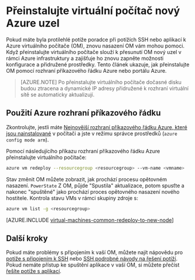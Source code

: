 <properties 
    pageTitle="Přeinstalujte Linux virtuálních počítačích | Microsoft Azure" 
    description="Popisuje, jak přeinstalujte Linux virtuálních počítačích zmírnit problémy s připojením SSH." 
    services="virtual-machines-linux" 
    documentationCenter="virtual-machines" 
    authors="iainfoulds" 
    manager="timlt"
    tags="azure-resource-manager,top-support-issue" 
/>
    

<tags 
    ms.service="virtual-machines-linux" 
    ms.devlang="na" 
    ms.topic="support-article" 
    ms.tgt_pltfrm="vm-linux"
    ms.workload="infrastructure" 
    ms.date="09/19/2016" 
    ms.author="iainfou" 
/>

# <a name="redeploy-virtual-machine-to-new-azure-node"></a>Přeinstalujte virtuální počítač nový Azure uzel

Pokud máte byla protilehlé potíže poradce při potížích SSH nebo aplikací k Azure virtuálního počítače (OM), znovu nasazení OM vám mohou pomoci. Když přeinstalujte virtuálního počítače slouží k přesunutí OM nový uzel v rámci Azure infrastruktury a zajišťuje ho znovu zapněte možnosti konfigurace a přidružené prostředky. Tento článek ukazuje, jak přeinstalujte OM pomocí rozhraní příkazového řádku Azure nebo portálu Azure.

> [AZURE.NOTE] Po přeinstalujte virtuálního počítače dočasné disku budou ztracena a dynamické IP adresy přidružené k rozhraní virtuální sítě se automaticky aktualizují. 


## <a name="using-azure-cli"></a>Použití Azure rozhraní příkazového řádku

Zkontrolujte, jestli máte [Nejnovější rozhraní příkazového řádku Azure, které jsou nainstalované](../xplat-cli-install.md) v počítači a jste v režimu správce prostředků (`azure config mode arm`).

Pomocí následujícího příkazu rozhraní příkazového řádku Azure přeinstalujte virtuálního počítače:

```bash
azure vm redeploy --resourcegroup <resourcegroup> --vm-name <vmname> 
```

Stav změnit OM můžete zobrazit, jak prochází procesu opětovném nasazení. `PowerState` Z OM, půjde "Spustila" aktualizace, potom spusťte a nakonec "spuštěné" jako prochází proces opětovného nasazení nového hostitele. Kontrola stavu VMs v rámci skupiny zdroje s:

```bash
azure vm list -g <resourcegroup>
```


[AZURE.INCLUDE [virtual-machines-common-redeploy-to-new-node](../../includes/virtual-machines-common-redeploy-to-new-node.md)]


## <a name="next-steps"></a>Další kroky
Pokud máte problémy s připojením k vaší OM, můžete najít nápovědu pro [potíže s připojením k SSH](virtual-machines-linux-troubleshoot-ssh-connection.md) nebo [SSH podrobné návody na řešení potíží](virtual-machines-linux-detailed-troubleshoot-ssh-connection.md). Pokud nemáte přístup ke spuštění aplikace v vaší OM, si můžete přečíst [řešíte potíže s aplikací](virtual-machines-linux-troubleshoot-app-connection.md).